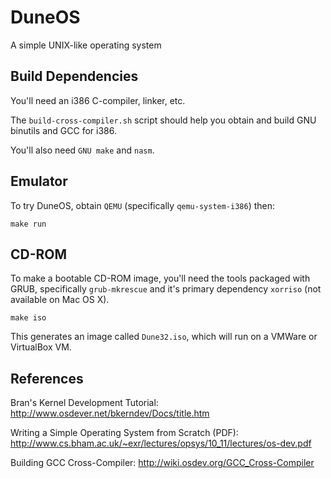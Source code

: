 DuneOS
======

A simple UNIX-like operating system

Build Dependencies
------------------
You'll need an i386 C-compiler, linker, etc.

The `build-cross-compiler.sh` script should help you obtain and build GNU binutils and GCC for i386.

You'll also need `GNU make` and `nasm`.

Emulator
--------
To try DuneOS, obtain `QEMU` (specifically `qemu-system-i386`) then:

    make run

CD-ROM
------
To make a bootable CD-ROM image, you'll need the tools packaged with GRUB, specifically
`grub-mkrescue` and it's primary dependency `xorriso` (not available on Mac OS X).

    make iso

This generates an image called `Dune32.iso`, which will run on a VMWare or VirtualBox VM.

References
----------
Bran's Kernel Development Tutorial: http://www.osdever.net/bkerndev/Docs/title.htm

Writing a Simple Operating System from Scratch (PDF): http://www.cs.bham.ac.uk/~exr/lectures/opsys/10_11/lectures/os-dev.pdf

Building GCC Cross-Compiler: http://wiki.osdev.org/GCC_Cross-Compiler
